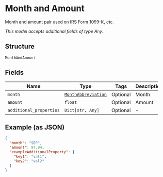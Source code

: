 
# Month and Amount

Month and amount pair used on IRS Form 1099-K, etc.

*This model accepts additional fields of type Any.*

## Structure

`MonthAndAmount`

## Fields

| Name | Type | Tags | Description |
|  --- | --- | --- | --- |
| `month` | [`MonthAbbreviation`](../../doc/models/month-abbreviation.md) | Optional | Month |
| `amount` | `float` | Optional | Amount |
| `additional_properties` | `Dict[str, Any]` | Optional | - |

## Example (as JSON)

```json
{
  "month": "SEP",
  "amount": 97.94,
  "exampleAdditionalProperty": {
    "key1": "val1",
    "key2": "val2"
  }
}
```

